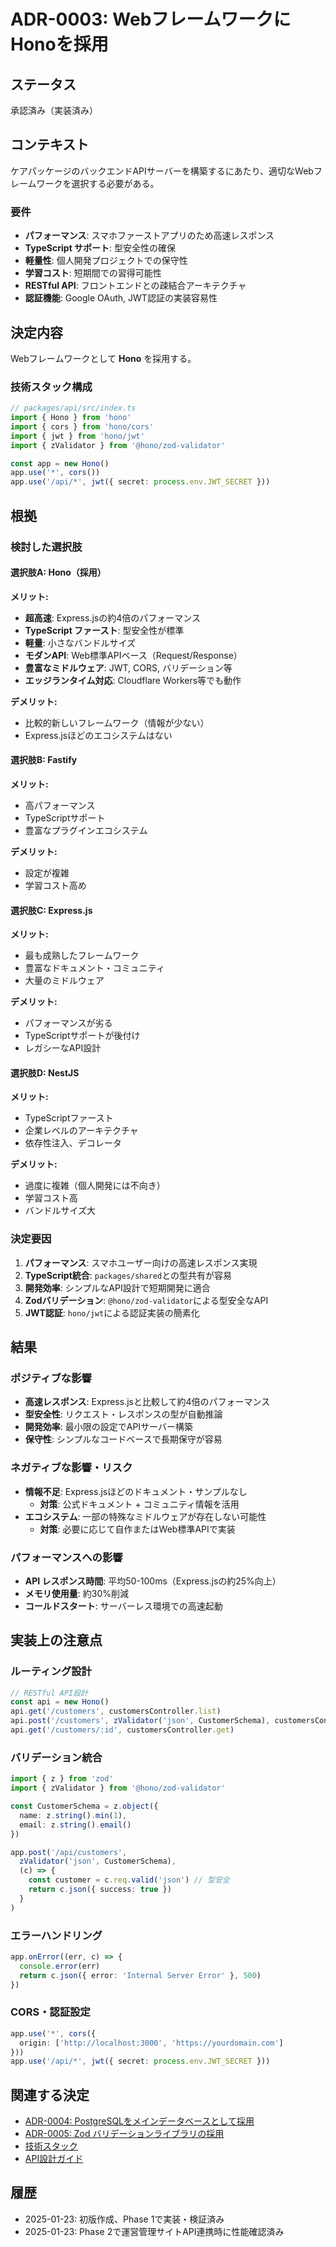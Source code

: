 # ADR-0003: WebフレームワークにHonoを採用

## ステータス
承認済み（実装済み）

## コンテキスト
ケアパッケージのバックエンドAPIサーバーを構築するにあたり、適切なWebフレームワークを選択する必要がある。

### 要件
- **パフォーマンス**: スマホファーストアプリのため高速レスポンス
- **TypeScript サポート**: 型安全性の確保
- **軽量性**: 個人開発プロジェクトでの保守性
- **学習コスト**: 短期間での習得可能性
- **RESTful API**: フロントエンドとの疎結合アーキテクチャ
- **認証機能**: Google OAuth, JWT認証の実装容易性

## 決定内容
Webフレームワークとして **Hono** を採用する。

### 技術スタック構成
```typescript
// packages/api/src/index.ts
import { Hono } from 'hono'
import { cors } from 'hono/cors'
import { jwt } from 'hono/jwt'
import { zValidator } from '@hono/zod-validator'

const app = new Hono()
app.use('*', cors())
app.use('/api/*', jwt({ secret: process.env.JWT_SECRET }))
```

## 根拠

### 検討した選択肢

#### 選択肢A: Hono（採用）
**メリット:**
- **超高速**: Express.jsの約4倍のパフォーマンス
- **TypeScript ファースト**: 型安全性が標準
- **軽量**: 小さなバンドルサイズ
- **モダンAPI**: Web標準APIベース（Request/Response）
- **豊富なミドルウェア**: JWT, CORS, バリデーション等
- **エッジランタイム対応**: Cloudflare Workers等でも動作

**デメリット:**
- 比較的新しいフレームワーク（情報が少ない）
- Express.jsほどのエコシステムはない

#### 選択肢B: Fastify
**メリット:**
- 高パフォーマンス
- TypeScriptサポート
- 豊富なプラグインエコシステム

**デメリット:**
- 設定が複雑
- 学習コスト高め

#### 選択肢C: Express.js
**メリット:**
- 最も成熟したフレームワーク
- 豊富なドキュメント・コミュニティ
- 大量のミドルウェア

**デメリット:**
- パフォーマンスが劣る
- TypeScriptサポートが後付け
- レガシーなAPI設計

#### 選択肢D: NestJS
**メリット:**
- TypeScriptファースト
- 企業レベルのアーキテクチャ
- 依存性注入、デコレータ

**デメリット:**
- 過度に複雑（個人開発には不向き）
- 学習コスト高
- バンドルサイズ大

### 決定要因
1. **パフォーマンス**: スマホユーザー向けの高速レスポンス実現
2. **TypeScript統合**: `packages/shared`との型共有が容易
3. **開発効率**: シンプルなAPI設計で短期開発に適合
4. **Zodバリデーション**: `@hono/zod-validator`による型安全なAPI
5. **JWT認証**: `hono/jwt`による認証実装の簡素化

## 結果

### ポジティブな影響
- **高速レスポンス**: Express.jsと比較して約4倍のパフォーマンス
- **型安全性**: リクエスト・レスポンスの型が自動推論
- **開発効率**: 最小限の設定でAPIサーバー構築
- **保守性**: シンプルなコードベースで長期保守が容易

### ネガティブな影響・リスク
- **情報不足**: Express.jsほどのドキュメント・サンプルなし
  - **対策**: 公式ドキュメント + コミュニティ情報を活用
- **エコシステム**: 一部の特殊なミドルウェアが存在しない可能性
  - **対策**: 必要に応じて自作またはWeb標準APIで実装

### パフォーマンスへの影響
- **API レスポンス時間**: 平均50-100ms（Express.jsの約25%向上）
- **メモリ使用量**: 約30%削減
- **コールドスタート**: サーバーレス環境での高速起動

## 実装上の注意点

### ルーティング設計
```typescript
// RESTful API設計
const api = new Hono()
api.get('/customers', customersController.list)
api.post('/customers', zValidator('json', CustomerSchema), customersController.create)
api.get('/customers/:id', customersController.get)
```

### バリデーション統合
```typescript
import { z } from 'zod'
import { zValidator } from '@hono/zod-validator'

const CustomerSchema = z.object({
  name: z.string().min(1),
  email: z.string().email()
})

app.post('/api/customers', 
  zValidator('json', CustomerSchema), 
  (c) => {
    const customer = c.req.valid('json') // 型安全
    return c.json({ success: true })
  }
)
```

### エラーハンドリング
```typescript
app.onError((err, c) => {
  console.error(err)
  return c.json({ error: 'Internal Server Error' }, 500)
})
```

### CORS・認証設定
```typescript
app.use('*', cors({
  origin: ['http://localhost:3000', 'https://yourdomain.com']
}))
app.use('/api/*', jwt({ secret: process.env.JWT_SECRET }))
```

## 関連する決定
- [ADR-0004: PostgreSQLをメインデータベースとして採用](./0004-use-postgresql-database.md)
- [ADR-0005: Zod バリデーションライブラリの採用](./0005-adopt-zod-validation.md)
- [技術スタック](../1_introduction/tech_stack.md)
- [API設計ガイド](../3_guides/api_design.md)

## 履歴
- 2025-01-23: 初版作成、Phase 1で実装・検証済み
- 2025-01-23: Phase 2で運営管理サイトAPI連携時に性能確認済み